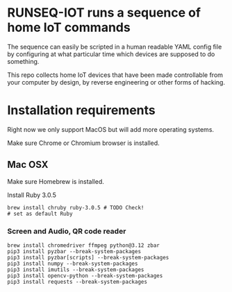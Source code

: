# RUNSEQ-IOT runs a sequence of home IoT commands

The sequence can easily be scripted in a human readable YAML config file by configuring at what particular time which devices are supposed to do something.

This repo collects home IoT devices that have been made controllable from your computer by design, by reverse engineering or other forms of hacking.

# Installation requirements

Right now we only support MacOS but will add more operating systems.

Make sure Chrome or Chromium browser is installed.

## Mac OSX

Make sure Homebrew is installed.

Install Ruby 3.0.5

```
brew install chruby ruby-3.0.5 # TODO Check!
# set as default Ruby
```

### Screen and Audio, QR code reader
```
brew install chromedriver ffmpeg python@3.12 zbar
pip3 install pyzbar --break-system-packages
pip3 install pyzbar[scripts] --break-system-packages
pip3 install numpy --break-system-packages
pip3 install imutils --break-system-packages
pip3 install opencv-python --break-system-packages
pip3 install requests --break-system-packages
```

